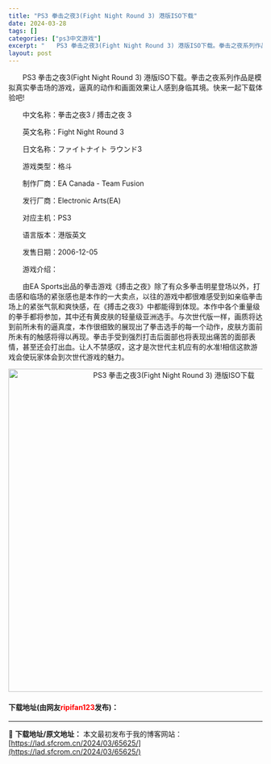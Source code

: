 ```yaml
---
title: "PS3 拳击之夜3(Fight Night Round 3) 港版ISO下载"
date: 2024-03-28
tags: []
categories: ["ps3中文游戏"]
excerpt: "　　PS3 拳击之夜3(Fight Night Round 3) 港版ISO下载。拳击之夜系列作品是模拟真实拳击场的游戏，逼真的动作和画面效果让人感到身临其境。快来一起下载体验吧! 　　中文名称：拳击之夜3 / 搏击之夜 3 　　英文名称：Fight Night Round 3 　　日文名称：ファイ&hellip;"
layout: post
---
```


 <p>　　PS3 拳击之夜3(Fight Night Round 3) 港版ISO下载。拳击之夜系列作品是模拟真实拳击场的游戏，逼真的动作和画面效果让人感到身临其境。快来一起下载体验吧!</p> <p>　　中文名称：拳击之夜3 / 搏击之夜 3</p> <p>　　英文名称：Fight Night Round 3</p> <p>　　日文名称：ファイトナイト ラウンド3</p> <p>　　游戏类型：格斗</p> <p>　　制作厂商：EA Canada - Team Fusion</p> <p>　　发行厂商：Electronic Arts(EA)</p> <p>　　对应主机：PS3</p> <p>　　语言版本：港版英文</p> <p>　　发售日期：2006-12-05</p> <p>　　游戏介绍：</p> <p>　　由EA Sports出品的拳击游戏《搏击之夜》除了有众多拳击明星登场以外，打击感和临场的紧张感也是本作的一大卖点，以往的游戏中都很难感受到如亲临拳击场上的紧张气氛和爽快感，在《搏击之夜3》中都能得到体现。本作中各个重量级的拳手都将参加，其中还有黄皮肤的轻量级亚洲选手。与次世代版一样，画质将达到前所未有的逼真度，本作很细致的展现出了拳击选手的每一个动作，皮肤方面前所未有的触感将得以再现。拳击手受到强烈打击后面部也将表现出痛苦的面部表情，甚至还会打出血。让人不禁感叹，这才是次世代主机应有的水准!相信这款游戏会使玩家体会到次世代游戏的魅力。</p> <p align="center"><img align="" border="0" src="https://lad.sfcrom.cn/wp-content/uploads/2024/03/20240328_66050eae7f125.jpg" width="640" alt="PS3 拳击之夜3(Fight Night Round 3) 港版ISO下载" /></p> <p><h4>下载地址(由网友<font color="red">ripifan123</font>发布)：</h4></p> 

---
📖 **下载地址/原文地址：** 本文最初发布于我的博客网站：[https://lad.sfcrom.cn/2024/03/65625/](https://lad.sfcrom.cn/2024/03/65625/)
